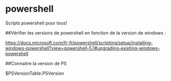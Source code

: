 # powershell
Scripts powershell pour tous!

##Vérifier les versions de powershell en fonction de la version de windows :

https://docs.microsoft.com/fr-fr/powershell/scripting/setup/installing-windows-powershell?view=powershell-5.1#upgrading-existing-windows-powershell

##Connaitre la version de PS

$PSVersionTable.PSVersion
